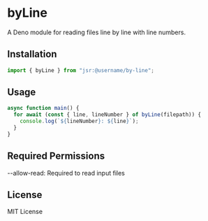 # byLine

A Deno module for reading files line by line with line numbers.

## Installation

```ts
import { byLine } from "jsr:@username/by-line";
```

## Usage

```ts
async function main() {
  for await (const { line, lineNumber } of byLine(filepath)) {
    console.log(`${lineNumber}: ${line}`);
  }
}
```

## Required Permissions

--allow-read: Required to read input files

## License

MIT License
